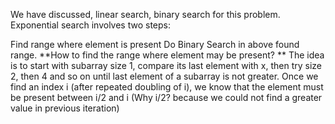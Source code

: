 We have discussed, linear search, binary search for this problem.
Exponential search involves two steps:  

Find range where element is present
Do Binary Search in above found range.
**How to find the range where element may be present? **
The idea is to start with subarray size 1, compare its last element with x, then try size 2, then 4 and so on until last element of a subarray is not greater. 
Once we find an index i (after repeated doubling of i), we know that the element must be present between i/2 and i (Why i/2? because we could not find a greater value in previous iteration)
